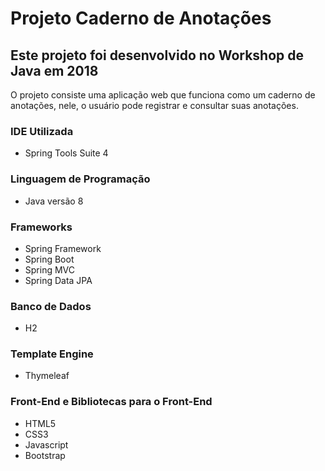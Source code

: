 # Projeto Caderno de Anotações
## Este projeto foi desenvolvido no Workshop de Java em 2018
O projeto consiste uma aplicação web que funciona como um caderno de anotações, nele, o usuário pode registrar e consultar suas anotações.

### IDE Utilizada
- Spring Tools Suite 4

### Linguagem de Programação
- Java versão 8

### Frameworks
- Spring Framework
- Spring Boot
- Spring MVC
- Spring Data JPA

### Banco de Dados
- H2

### Template Engine
- Thymeleaf

### Front-End e Bibliotecas para o Front-End
- HTML5
- CSS3
- Javascript
- Bootstrap